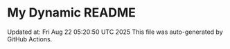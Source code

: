 # My Dynamic README
Updated at: Fri Aug 22 05:20:50 UTC 2025
This file was auto-generated by GitHub Actions.
